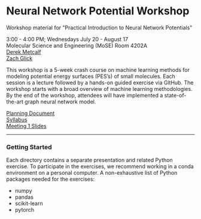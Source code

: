 # Neural Network Potential Workshop
Workshop material for "Practical Introduction to Neural Network Potentials"

3:00 - 4:00 PM; Wednesdays July 20 - August 17  
Molecular Science and Engineering (MoSE) Room 4202A  
[Derek Metcalf](mailto:dmetcalf8@gatech.edu)  
[Zach Glick](mailto:zlg@gatech.edu)  


This workshop is a 5-week crash course on machine learning methods for modeling potential energy surfaces (PES’s) of small molecules. Each session is a lecture followed by a hands-on guided exercise via GitHub. The workshop starts with a broad overview of machine learning methodologies. By the end of the workshop, attendees will have implemented a state-of-the-art graph neural network model.


[Planning Document](https://docs.google.com/document/d/1g_jCtJIjDGk9Xt4DlSNOmnnLspdjKYA4RkNq4t2H4H0)  
[Syllabus](https://docs.google.com/document/d/1zAmBYdfsSSUiAL2vYRpEVnwrf4jPIdLhT05XoTv5La4)  
[Meeting 1 Slides](https://docs.google.com/presentation/d/1gIefW0h07NFAQIoZ40YRfCEcNRzDHdWUTBWtLZ969ZY)

---

### Getting Started

Each directory contains a separate presentation and related Python exercise. To participate in the exercises, we recommend working in a conda environment on a personal computer. A non-exhaustive list of Python packages needed for the exercises:

- numpy
- pandas
- scikit-learn
- pytorch

